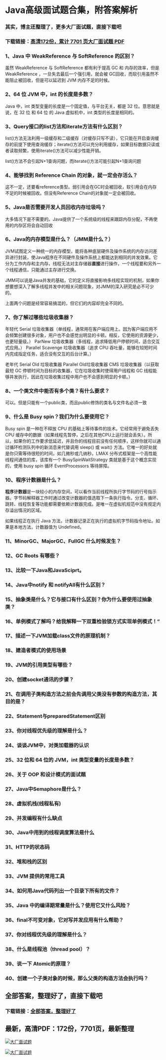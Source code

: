 # Java高级面试题合集，附答案解析

### 其实，博主还整理了，更多大厂面试题，直接下载吧

### 下载链接：[高清172份，累计 7701 页大厂面试题  PDF](https://github.com/souyunku/DevBooks/blob/master/docs/index.md)



### 1、Java 中 WeakReference 与 SoftReference 的区别？

虽然 WeakReference 与 SoftReference 都有利于提高 GC 和 内存的效率，但是 WeakReference ，一旦失去最后一个强引用，就会被 GC回收，而软引用虽然不能阻止被回收，但是可以延迟到 JVM 内存不足的时候。


### 2、64 位 JVM 中，int 的长度是多数？

Java 中，int 类型变量的长度是一个固定值，与平台无关，都是 32 位。意思就是说，在 32 位 和 64 位 的 Java 虚拟机中，int 类型的长度是相同的。


### 3、Query接口的list方法和iterate方法有什么区别？

list()方法无法利用一级缓存和二级缓存（对缓存只写不读），它只能在开启查询缓存的前提下使用查询缓存；iterate()方法可以充分利用缓存，如果目标数据只读或者读取频繁，使用iterate()方法可以减少性能开销。

list()方法不会引起N+1查询问题，而iterate()方法可能引起N+1查询问题


### 4、能够找到 Reference Chain 的对象，就一定会存活么？

这不一定，还要看reference类型。弱引用会在GC时会被回收，软引用会在内存不足的时候被回收。但没有Reference Chain的对象就一定会被回收。


### 5、Java是否需要开发人员回收内存垃圾吗？

大多情况下是不需要的。Java提供了一个系统级的线程来跟踪内存分配，不再使用的内存区将会自动回收


### 6、Java的内存模型是什么？（JMM是什么？）

JVM试图定义一种统一的内存模型，能将各种底层硬件及操作系统的内存访问差异进行封装，使Java程序在不同硬件及操作系统上都能达到相同的并发效果。它分为工作内存和主内存，线程无法对主存储器**直接**进行操作，一个线程要和另外一个线程通信，只能通过主存进行交换。

JMM可以说是Java并发的基础，它的定义将直接影响多线程实现的机制，如果你想要想深入了解多线程并发中的相关问题现象，对JMM的深入研究是必不可少的。

上面两个问题是经常容易搞混的，但它们的内容却完全不同的。


### 7、你了解过哪些垃圾收集器？

年轻代 Serial 垃圾收集器（单线程，通常用在客户端应用上。因为客户端应用不会频繁创建很多对象，用户也不会感觉出明显的卡顿。相反，它使用的资源更少，也更轻量级。） ParNew 垃圾收集器（多线程，追求降低用户停顿时间，适合交互式应用。） Parallel Scavenge 垃圾收集器（追求 CPU 吞吐量，能够在较短时间内完成指定任务，适合没有交互的后台计算。）

老年代 Serial Old 垃圾收集器 Parallel Old垃圾收集器 CMS 垃圾收集器（以获取最短 GC 停顿时间为目标的收集器，它在垃圾收集时使得用户线程和 GC 线程能够并发执行，因此在垃圾收集过程中用户也不会感到明显的卡顿。）


### 8、一个类文件中能否有多个类？有什么要求？

可以。但是只能有一个public类，而且public修饰的类名与文件名必须一致


### 9、什么是 Busy spin？我们为什么要使用它？

Busy spin 是一种在不释放 CPU 的基础上等待事件的技术。它经常用于避免丢失 CPU 缓存中的数据（如果线程先暂停，之后在其他CPU上运行就会丢失）。所以，如果你的工作要求低延迟，并且你的线程目前没有任何顺序，这样你就可以通过循环检测队列中的新消息来代替调用 sleep() 或 wait() 方法。它唯一的好处就是你只需等待很短的时间，如几微秒或几纳秒。LMAX 分布式框架是一个高性能线程间通信的库，该库有一个 BusySpinWaitStrategy 类就是基于这个概念实现的，使用 busy spin 循环 EventProcessors 等待屏障。


### 10、程序计数器是什么？

**程序计数器**是一块较小的内存空间，可以看作当前线程所执行字节码的行号指示器。字节码解释器工作时通过改变计数器的值选取下一条执行指令。分支、循环、跳转、线程恢复等功能都需要依赖计数器完成。是唯一在虚拟机规范中没有规定内存溢出情况的区域。

如果线程正在执行 Java 方法，计数器记录正在执行的虚拟机字节码指令地址。如果是本地方法，计数器值为 Undefined。


### 11、MinorGC、MajorGC、FullGC 什么时候发生？
### 12、GC Roots 有哪些？
### 13、比较一下Java和JavaSciprt。
### 14、Java中notify 和 notifyAll有什么区别？
### 15、抽象类是什么？它与接口有什么区别？你为什么要使用过抽象类？
### 16、单例模式了解吗？给我解释一下双重检验锁方式实现单例模式！”
### 17、描述一下JVM加载class文件的原理机制？
### 18、建造者模式的使用场景
### 19、JVM的引用类型有哪些？
### 20、创建socket通讯的步骤？
### 21、在调用子类构造方法之前会先调用父类没有参数的构造方法，其目的是？
### 22、Statement与preparedStatement区别
### 23、你对线程优先级的理解是什么？
### 24、谈谈JVM中，对类加载器的认识
### 25、32 位和 64 位的 JVM，int 类型变量的长度是多数？
### 26、关于 OOP 和设计模式的面试题
### 27、Java中Semaphore是什么？
### 28、虚拟机栈(线程私有)
### 29、并发编程有什么缺点
### 30、Java中用到的线程调度算法是什么
### 31、HTTP的状态码
### 32、堆和栈的区别
### 33、JVM 提供的常用工具
### 34、如何用Java代码列出一个目录下所有的文件？
### 35、Java 中的编译期常量是什么？使用它又什么风险？
### 36、final不可变对象，它对写并发应用有什么帮助？
### 37、你对线程优先级的理解是什么？
### 38、什么是线程池（thread pool）？
### 39、说一下 Atomic的原理？
### 40、创建一个子类对象的时候，那么父类的构造方法会执行吗？




## 全部答案，整理好了，直接下载吧

### 下载链接：[全部答案，整理好了](https://www.souyunku.com/wp-content/uploads/weixin/githup-weixin-2.png)




## 最新，高清PDF：172份，7701页，最新整理

[![大厂面试题](https://www.souyunku.com/wp-content/uploads/weixin/mst.png "架构师专栏")](https://www.souyunku.com/wp-content/uploads/weixin/githup-weixin.png "架构师专栏")

[![大厂面试题](https://www.souyunku.com/wp-content/uploads/weixin/githup-weixin.png "架构师专栏")](https://www.souyunku.com/wp-content/uploads/weixin/githup-weixin.png "架构师专栏")
